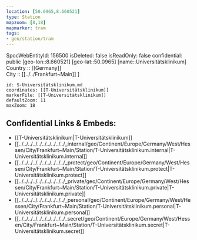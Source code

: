 ```yaml
---
location: [50.0965,8.660521] 
type: Station 
mapzoom: [8,18] 
mapmarker: tram 
tags:
- geo/station/tram
---
```

SpocWebEntityId: 156500
isDeleted: false
isReadOnly: false
confidential: public
[geo-lon::8.660521] 
[geo-lat::50.0965] 
[name::Universitätsklinikum] 
Country :: [[Germany]]  
City :: [[../../Frankfurt~Main]] ] 


```leaflet
id: S-Universitätsklinikum.md
coordinates: [[T-Universitätsklinikum]] 
markerFile: [[T-Universitätsklinikum]] 
defaultZoom: 11 
maxZoom: 18
```


## Confidential Links & Embeds: 
- [[T-Universitätsklinikum|T-Universitätsklinikum]] 
- [[../../../../../../../../../../_internal/geo/Continent/Europe/Germany/West/Hessen/City/Frankfurt~Main/Station/T-Universitätsklinikum.internal|T-Universitätsklinikum.internal]] 
- [[../../../../../../../../../../_protect/geo/Continent/Europe/Germany/West/Hessen/City/Frankfurt~Main/Station/T-Universitätsklinikum.protect|T-Universitätsklinikum.protect]] 
- [[../../../../../../../../../../_private/geo/Continent/Europe/Germany/West/Hessen/City/Frankfurt~Main/Station/T-Universitätsklinikum.private|T-Universitätsklinikum.private]] 
- [[../../../../../../../../../../_personal/geo/Continent/Europe/Germany/West/Hessen/City/Frankfurt~Main/Station/T-Universitätsklinikum.personal|T-Universitätsklinikum.personal]] 
- [[../../../../../../../../../../_secret/geo/Continent/Europe/Germany/West/Hessen/City/Frankfurt~Main/Station/T-Universitätsklinikum.secret|T-Universitätsklinikum.secret]] 
